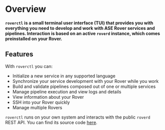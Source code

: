 # Overview

**`roverctl` is a small terminal user interface (TUI) that provides you with everything you need to develop and work with ASE Rover services and pipelines. Interaction is based on an active `roverd` instance, which comes preinstalled on your Rover.**

## Features

With `roverctl` you can:

- Initialize a new service in any supported language
- Synchronize your service development with your Rover while you work
- Build and validate pipelines composed out of one or multiple services
- Manage pipeline execution and view logs and details
- View information about your Rover
- SSH into your Rover quickly
- Manage multiple Rovers

`roverctl` runs on your own system and interacts with the public `roverd` REST API. You can find its source code [here](https://github.com/VU-ASE/rover).
